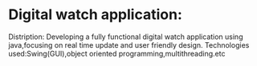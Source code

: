 # Digital watch application:
Distription: Developing a fully functional digital watch application using java,focusing on real time update and user friendly design.
Technologies used:Swing(GUI),object oriented programming,multithreading.etc
